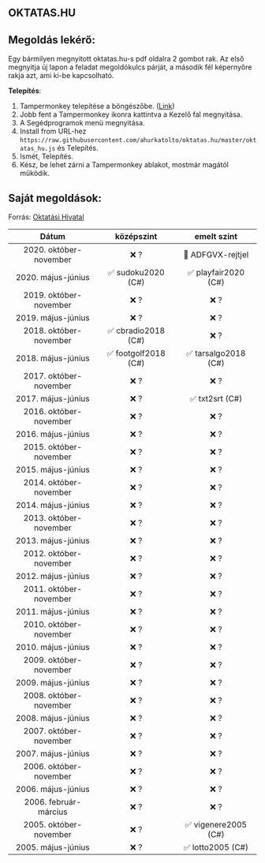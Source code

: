 ## OKTATAS.HU
## Megoldás lekérő:
Egy bármilyen megnyitott oktatas.hu-s pdf oldalra 2 gombot rak. Az első megnyitja új lapon a feladat megoldókulcs párját, a második fél képernyőre rakja azt, ami ki-be kapcsolható.

**Telepítés**:
1. Tampermonkey telepítése a böngészőbe. ([Link](https://www.tampermonkey.net))
2. Jobb fent a Tampermonkey ikonra kattintva a Kezelő fal megnyitása.
3. A Segédprogramok menü megnyitása.
4. Install from URL-hez `https://raw.githubusercontent.com/ahurkatolto/oktatas.hu/master/oktatas_hu.js` és Telepítés.
5. Ismét, Telepítés.
6. Kész, be lehet zárni a Tampermonkey ablakot, mostmár magától működik.

## Saját megoldások:
Forrás: [Oktatási Hivatal](https://www.oktatas.hu/kozneveles/erettsegi/feladatsorok)

|          Dátum         | középszint | emelt szint |
|:----------------------:|:-------------:|:-------------:|
| 2020. október-november | ❌ ? | 🔮 ADFGVX-rejtjel |
| 2020. május-június     | ✅ sudoku2020 (C#) | ✅ playfair2020 (C#) |
| 2019. október-november | ❌ ? | ❌ ? |
| 2019. május-június     | ❌ ? | ❌ ? |
| 2018. október-november | ✅ cbradio2018 (C#) | ❌ ? |
| 2018. május-június     | ✅ footgolf2018 (C#) | ✅ tarsalgo2018 (C#) |
| 2017. október-november | ❌ ? | ❌ ? |
| 2017. május-június     | ❌ ? | ✅ txt2srt (C#) |
| 2016. október-november | ❌ ? | ❌ ? |
| 2016. május-június     | ❌ ? | ❌ ? |
| 2015. október-november | ❌ ? | ❌ ? |
| 2015. május-június     | ❌ ? | ❌ ? |
| 2014. október-november | ❌ ? | ❌ ? |
| 2014. május-június     | ❌ ? | ❌ ? |
| 2013. október-november | ❌ ? | ❌ ? |
| 2013. május-június     | ❌ ? | ❌ ? |
| 2012. október-november | ❌ ? | ❌ ? |
| 2012. május-június     | ❌ ? | ❌ ? |
| 2011. október-november | ❌ ? | ❌ ? |
| 2011. május-június     | ❌ ? | ❌ ? |
| 2010. október-november | ❌ ? | ❌ ? |
| 2010. május-június     | ❌ ? | ❌ ? |
| 2009. október-november | ❌ ? | ❌ ? |
| 2009. május-június     | ❌ ? | ❌ ? |
| 2008. október-november | ❌ ? | ❌ ? |
| 2008. május-június     | ❌ ? | ❌ ? |
| 2007. október-november | ❌ ? | ❌ ? |
| 2007. május-június     | ❌ ? | ❌ ? |
| 2006. október-november | ❌ ? | ❌ ? |
| 2006. május-június     | ❌ ? | ❌ ? |
| 2006. február-március  | ❌ ? | ❌ ? |
| 2005. október-november | ❌ ? | ✅ vigenere2005 (C#)|
| 2005. május-június     | ❌ ? | ✅ lotto2005 (C#) |
